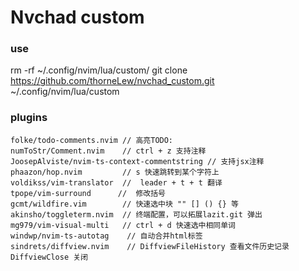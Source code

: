 # Nvchad custom

### use

rm -rf ~/.config/nvim/lua/custom/
git clone https://github.com/thorneLew/nvchad_custom.git ~/.config/nvim/lua/custom

### plugins

```
folke/todo-comments.nvim // 高亮TODO:
numToStr/Comment.nvim    // ctrl + z 支持注释
JoosepAlviste/nvim-ts-context-commentstring // 支持jsx注释
phaazon/hop.nvim         // s 快速跳转到某个字符上
voldikss/vim-translator  //  leader + t + t 翻译
tpope/vim-surround      //  修改括号
gcmt/wildfire.vim        // 快速选中块 "" [] () {} 等
akinsho/toggleterm.nvim  // 终端配置，可以拓展lazit.git 弹出
mg979/vim-visual-multi   // ctrl + d 快速选中相同单词
windwp/nvim-ts-autotag    // 自动合并html标签
sindrets/diffview.nvim    // DiffviewFileHistory 查看文件历史记录  DiffviewClose 关闭
```
